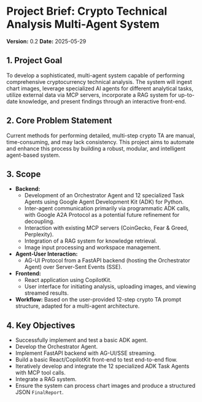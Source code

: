 # Project Brief: Crypto Technical Analysis Multi-Agent System

**Version:** 0.2
**Date:** 2025-05-29

## 1. Project Goal

To develop a sophisticated, multi-agent system capable of performing comprehensive cryptocurrency technical analysis. The system will ingest chart images, leverage specialized AI agents for different analytical tasks, utilize external data via MCP servers, incorporate a RAG system for up-to-date knowledge, and present findings through an interactive front-end.

## 2. Core Problem Statement

Current methods for performing detailed, multi-step crypto TA are manual, time-consuming, and may lack consistency. This project aims to automate and enhance this process by building a robust, modular, and intelligent agent-based system.

## 3. Scope

*   **Backend:**
    *   Development of an Orchestrator Agent and 12 specialized Task Agents using Google Agent Development Kit (ADK) for Python.
    *   Inter-agent communication primarily via programmatic ADK calls, with Google A2A Protocol as a potential future refinement for decoupling.
    *   Interaction with existing MCP servers (CoinGecko, Fear & Greed, Perplexity).
    *   Integration of a RAG system for knowledge retrieval.
    *   Image input processing and workspace management.
*   **Agent-User Interaction:**
    *   AG-UI Protocol from a FastAPI backend (hosting the Orchestrator Agent) over Server-Sent Events (SSE).
*   **Frontend:**
    *   React application using CopilotKit.
    *   User interface for initiating analysis, uploading images, and viewing streamed results.
*   **Workflow:** Based on the user-provided 12-step crypto TA prompt structure, adapted for a multi-agent architecture.

## 4. Key Objectives

*   Successfully implement and test a basic ADK agent.
*   Develop the Orchestrator Agent.
*   Implement FastAPI backend with AG-UI/SSE streaming.
*   Build a basic React/CopilotKit front-end to test end-to-end flow.
*   Iteratively develop and integrate the 12 specialized ADK Task Agents with MCP tool calls.
*   Integrate a RAG system.
*   Ensure the system can process chart images and produce a structured JSON `FinalReport`.
